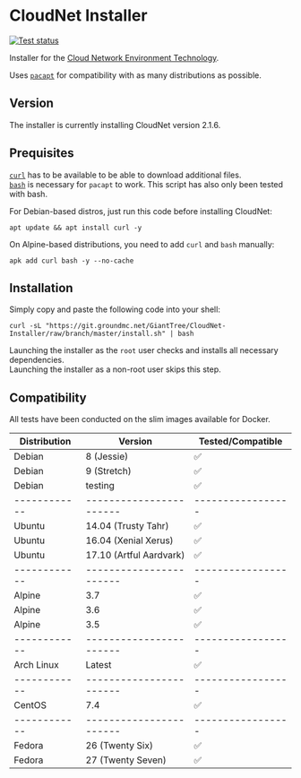 # CloudNet Installer

[![Test status](https://ci.groundmc.net/buildStatus/icon?job=GiantTree/CloudNet-Installer/master)](https://ci.groundmc.net/job/GiantTree/job/CloudNet-Installer/job/master/)

Installer for the [Cloud Network Environment Technology](https://github.com/CloudNetService/CloudNet).

Uses [`pacapt`](https://github.com/icy/pacapt) for compatibility with as many distributions as possible.

## Version

The installer is currently installing CloudNet version 2.1.6.

## Prequisites

[`curl`](https://curl.haxx.se/) has to be available to be able to download additional files.  
[`bash`](https://www.gnu.org/software/bash/) is necessary for `pacapt` to work. This script has also only been tested with bash.

For Debian-based distros, just run this code before installing CloudNet:

    apt update && apt install curl -y

On Alpine-based distributions, you need to add `curl` and `bash` manually:

    apk add curl bash -y --no-cache

## Installation

Simply copy and paste the following code into your shell:

    curl -sL "https://git.groundmc.net/GiantTree/CloudNet-Installer/raw/branch/master/install.sh" | bash

Launching the installer as the `root` user checks and installs all necessary dependencies.  
Launching the installer as a non-root user skips this step.

## Compatibility

All tests have been conducted on the slim images available for Docker.

| Distribution | Version                 | Tested/Compatible |
| ------------ | ----------------------- | ----------------- |
| Debian       | 8 (Jessie)              | ✅                |
| Debian       | 9 (Stretch)             | ✅                |
| Debian       | testing                 | ✅                |
| ------------ | ----------------------- | ----------------- |
| Ubuntu       | 14.04 (Trusty Tahr)     | ✅                |
| Ubuntu       | 16.04 (Xenial Xerus)    | ✅                |
| Ubuntu       | 17.10 (Artful Aardvark) | ✅                |
| ------------ | ----------------------- | ----------------- |
| Alpine       | 3.7                     | ✅                |
| Alpine       | 3.6                     | ✅                |
| Alpine       | 3.5                     | ✅                |
| ------------ | ----------------------- | ----------------- |
| Arch Linux   | Latest                  | ✅                |
| ------------ | ----------------------- | ----------------- |
| CentOS       | 7.4                     | ✅                |
| ------------ | ----------------------- | ----------------- |
| Fedora       | 26 (Twenty Six)         | ✅                |
| Fedora       | 27 (Twenty Seven)       | ✅                |